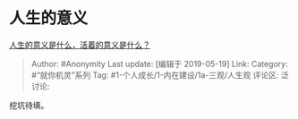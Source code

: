 # 人生的意义
[人生的意义是什么，活着的意义是什么？](https://www.zhihu.com/question/24329745/answer/687776076)

> Author: #Anonymity
> Last update: [编辑于 2019-05-19]
> Link:
> Category: #“就你机灵”系列
> Tag: #1-个人成长/1-内在建设/1a-三观/人生观
> 评论区:
> 泛讨论:

挖坑待填。
